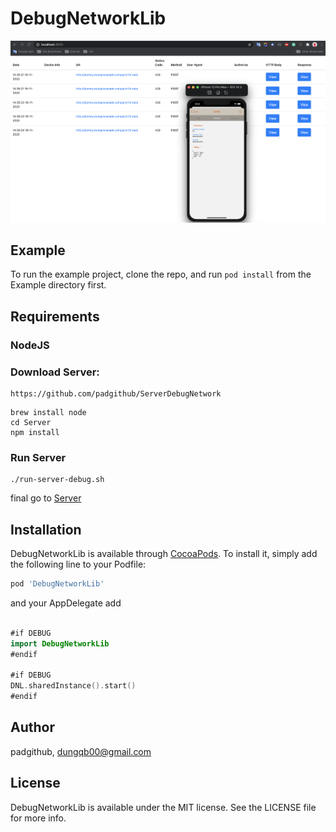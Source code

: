 # DebugNetworkLib
![DebugNetworkLib](https://github.com/padgithub/DebugNetworkLib/blob/main/demo.png)

## Example

To run the example project, clone the repo, and run `pod install` from the Example directory first.

## Requirements

### NodeJS

### Download Server:
```
https://github.com/padgithub/ServerDebugNetwork
```

```shell
brew install node
cd Server
npm install
```

### Run Server

```shell
./run-server-debug.sh
```

final go to [Server](http://localhost:3000/)

## Installation

DebugNetworkLib is available through [CocoaPods](https://cocoapods.org). To install
it, simply add the following line to your Podfile:

```ruby
pod 'DebugNetworkLib'
```

and your AppDelegate add

```Swift

#if DEBUG
import DebugNetworkLib
#endif

#if DEBUG
DNL.sharedInstance().start()
#endif
```

## Author

padgithub, dungqb00@gmail.com

## License

DebugNetworkLib is available under the MIT license. See the LICENSE file for more info.
